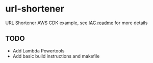 # url-shortener
URL Shortener AWS CDK example, see [IAC readme](iac/README.md) for more details

## TODO 

- Add Lambda Powertools
- Add basic build instructions and makefile
